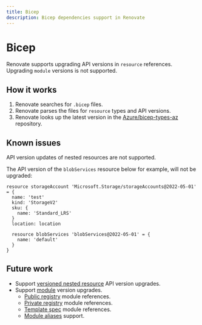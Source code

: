 ```yaml
---
title: Bicep
description: Bicep dependencies support in Renovate
---
```


# Bicep

Renovate supports upgrading API versions in `resource` references.
Upgrading `module` versions is not supported.

## How it works

1. Renovate searches for `.bicep` files.
2. Renovate parses the files for `resource` types and API versions.
3. Renovate looks up the latest version in the [Azure/bicep-types-az](https://github.com/Azure/bicep-types-az) repository.

## Known issues

API version updates of nested resources are not supported.

The API version of the `blobServices` resource below for example, will not be upgraded:

```bicep
resource storageAccount 'Microsoft.Storage/storageAccounts@2022-05-01' = {
  name: 'test'
  kind: 'StorageV2'
  sku: {
    name: 'Standard_LRS'
  }
  location: location

  resource blobServices 'blobServices@2022-05-01' = {
    name: 'default'
  }
}
```

## Future work

-   Support [versioned nested resource](https://learn.microsoft.com/en-us/azure/azure-resource-manager/bicep/child-resource-name-type#within-parent-resource) API version upgrades.
-   Support [module](https://learn.microsoft.com/en-us/azure/azure-resource-manager/bicep/modules) version upgrades.
    -   [Public registry](https://learn.microsoft.com/en-us/azure/azure-resource-manager/bicep/modules#public-module-registry) module references.
    -   [Private registry](https://learn.microsoft.com/en-us/azure/azure-resource-manager/bicep/modules#private-module-registry) module references.
    -   [Template spec](https://learn.microsoft.com/en-us/azure/azure-resource-manager/bicep/modules#file-in-template-spec) module references.
    -   [Module aliases](https://learn.microsoft.com/en-us/azure/azure-resource-manager/bicep/bicep-config-modules#aliases-for-modules) support.
